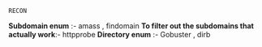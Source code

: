 
	RECON

**Subdomain enum** :- amass , findomain 
**To filter out the subdomains that actually work**:- httpprobe 
**Directory enum** :- Gobuster , dirb
